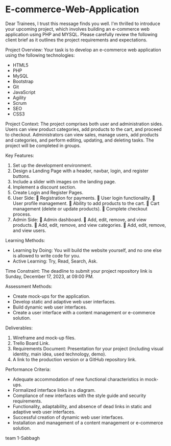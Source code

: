 # E-commerce-Web-Application

Dear Trainees,
I trust this message finds you well. I'm thrilled to introduce your upcoming project, which involves building an e-commerce web application using PHP and MYSQL. Please carefully review the following client brief as it outlines the project requirements and expectations.

Project Overview:
Your task is to develop an e-commerce web application using the following technologies:

-	HTML5
-	PHP
-	MySQL
-	Bootstrap
-	Git
-	JavaScript
-	Agility
-	Scrum
-	SEO
-	CSS3

Project Context:
The project comprises both user and administration sides. Users can view product categories, add products to the cart, and proceed to checkout. Administrators can view sales, manage users, add products and categories, and perform editing, updating, and deleting tasks. The project will be completed in groups.







Key Features:
1.	Set up the development environment.
2.	Design a Landing Page with a header, navbar, login, and register buttons.
3.	Include a slider with images on the landing page.
4.	Implement a discount section.
5.	Create Login and Register Pages.
6.	User Side:
	Registration for payments.
	User login functionality.
	User profile management.
	Ability to add products to the cart.
	Cart management (delete or update products).
	Complete checkout process.
7.	Admin Side:
	Admin dashboard.
	Add, edit, remove, and view products.
	Add, edit, remove, and view categories.
	Add, edit, remove, and view users.


Learning Methods:
- Learning by Doing: You will build the website yourself, and no one else is allowed to write code for you.
- Active Learning: Try, Read, Search, Ask.


Time Constraint:
The deadline to submit your project repository link is Sunday, December 17, 2023, at 09:00 PM.








Assessment Methods:
- Create mock-ups for the application.
- Develop static and adaptive web user interfaces.
- Build dynamic web user interfaces.
- Create a user interface with a content management or e-commerce solution.

Deliverables:
1. Wireframe and mock-up files.
2. Trello Board Link.
3. Requirements Document: Presentation for your project (including visual identity, main idea, used technology, demo).
4. A link to the production version or a GitHub repository link.

Performance Criteria:
- Adequate accommodation of new functional characteristics in mock-ups.
- Formalized interface links in a diagram.
- Compliance of new interfaces with the style guide and security requirements.
- Functionality, adaptability, and absence of dead links in static and adaptive web user interfaces.
- Successful creation of dynamic web user interfaces.
- Installation and management of a content management or e-commerce solution.

team
1-Sabbagh
